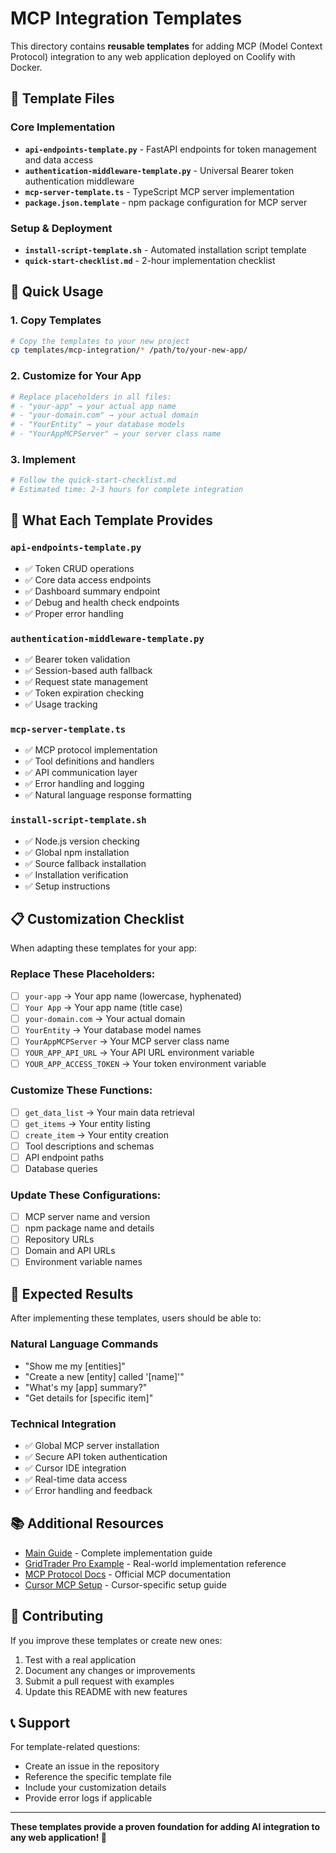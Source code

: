 # MCP Integration Templates

This directory contains **reusable templates** for adding MCP (Model Context Protocol) integration to any web application deployed on Coolify with Docker.

## 📁 Template Files

### Core Implementation
- **`api-endpoints-template.py`** - FastAPI endpoints for token management and data access
- **`authentication-middleware-template.py`** - Universal Bearer token authentication middleware
- **`mcp-server-template.ts`** - TypeScript MCP server implementation
- **`package.json.template`** - npm package configuration for MCP server

### Setup & Deployment
- **`install-script-template.sh`** - Automated installation script template
- **`quick-start-checklist.md`** - 2-hour implementation checklist

## 🚀 Quick Usage

### 1. Copy Templates
```bash
# Copy the templates to your new project
cp templates/mcp-integration/* /path/to/your-new-app/
```

### 2. Customize for Your App
```bash
# Replace placeholders in all files:
# - "your-app" → your actual app name
# - "your-domain.com" → your actual domain
# - "YourEntity" → your database models
# - "YourAppMCPServer" → your server class name
```

### 3. Implement
```bash
# Follow the quick-start-checklist.md
# Estimated time: 2-3 hours for complete integration
```

## 🎯 What Each Template Provides

### `api-endpoints-template.py`
- ✅ Token CRUD operations
- ✅ Core data access endpoints
- ✅ Dashboard summary endpoint
- ✅ Debug and health check endpoints
- ✅ Proper error handling

### `authentication-middleware-template.py`
- ✅ Bearer token validation
- ✅ Session-based auth fallback
- ✅ Request state management
- ✅ Token expiration checking
- ✅ Usage tracking

### `mcp-server-template.ts`
- ✅ MCP protocol implementation
- ✅ Tool definitions and handlers
- ✅ API communication layer
- ✅ Error handling and logging
- ✅ Natural language response formatting

### `install-script-template.sh`
- ✅ Node.js version checking
- ✅ Global npm installation
- ✅ Source fallback installation
- ✅ Installation verification
- ✅ Setup instructions

## 📋 Customization Checklist

When adapting these templates for your app:

### Replace These Placeholders:
- [ ] `your-app` → Your app name (lowercase, hyphenated)
- [ ] `Your App` → Your app name (title case)
- [ ] `your-domain.com` → Your actual domain
- [ ] `YourEntity` → Your database model names
- [ ] `YourAppMCPServer` → Your MCP server class name
- [ ] `YOUR_APP_API_URL` → Your API URL environment variable
- [ ] `YOUR_APP_ACCESS_TOKEN` → Your token environment variable

### Customize These Functions:
- [ ] `get_data_list` → Your main data retrieval
- [ ] `get_items` → Your entity listing
- [ ] `create_item` → Your entity creation
- [ ] Tool descriptions and schemas
- [ ] API endpoint paths
- [ ] Database queries

### Update These Configurations:
- [ ] MCP server name and version
- [ ] npm package name and details
- [ ] Repository URLs
- [ ] Domain and API URLs
- [ ] Environment variable names

## 🎯 Expected Results

After implementing these templates, users should be able to:

### Natural Language Commands
- "Show me my [entities]"
- "Create a new [entity] called '[name]'"
- "What's my [app] summary?"
- "Get details for [specific item]"

### Technical Integration
- ✅ Global MCP server installation
- ✅ Secure API token authentication
- ✅ Cursor IDE integration
- ✅ Real-time data access
- ✅ Error handling and feedback

## 📚 Additional Resources

- [Main Guide](../GENERAL_MCP_INTEGRATION_GUIDE.md) - Complete implementation guide
- [GridTrader Pro Example](../) - Real-world implementation reference
- [MCP Protocol Docs](https://modelcontextprotocol.io) - Official MCP documentation
- [Cursor MCP Setup](https://cursor.sh/docs/mcp) - Cursor-specific setup guide

## 🤝 Contributing

If you improve these templates or create new ones:

1. Test with a real application
2. Document any changes or improvements
3. Submit a pull request with examples
4. Update this README with new features

## 📞 Support

For template-related questions:
- Create an issue in the repository
- Reference the specific template file
- Include your customization details
- Provide error logs if applicable

---

**These templates provide a proven foundation for adding AI integration to any web application! 🚀**
